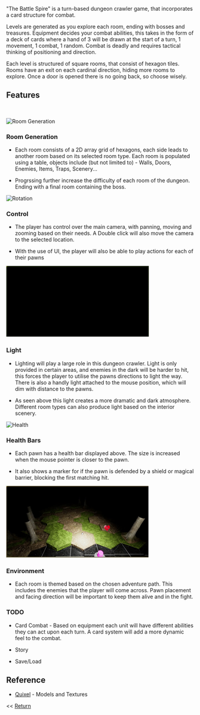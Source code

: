 
"The Battle Spire" is a turn-based dungeon crawler game, that incorporates a card structure for combat. 

Levels are generated as you explore each room, ending with bosses and treasures. Equipment decides your combat abilities, this takes in the form of a deck of cards where a hand of 3 will be drawn at the start of a turn, 1 movement, 1 combat, 1 random. Combat is deadly and requires tactical thinking of positioning and direction.

Each level is structured of square rooms, that consist of hexagon tiles. Rooms have an exit on each cardinal direction, hiding more rooms to explore. Once a door is opened there is no going back, so choose wisely.



## Features

<br>

![Room Generation](/HexRoomGen.gif)

### Room Generation
- Each room consists of a 2D array grid of hexagons, each side leads to another room based on its selected room type. Each room is populated using a table, objects include (but not limited to) - Walls, Doors, Enemies, Items, Traps, Scenery...

- Progrssing further increase the difficulty of each room of the dungeon. Ending with a final room containing the boss.

![Rotation](/HexControls.gif)

### Control
- The player has control over the main camera, with panning, moving and zooming based on their needs. A Double click will also move the camera to the selected location.

- With the use of UI, the player will also be able to play actions for each of their pawns

![Light](/HexLight.gif)

### Light
- Lighting will play a large role in this dungeon crawler. Light is only provided in certain areas, and enemies in the dark will be harder to hit, this forces the player to utilise the pawns directions to light the way. There is also a handly light attached to the mouse position, which will dim with distance to the pawns. 

- As seen above this light creates a more dramatic and dark atmosphere. Different room types can also produce light based on the interior scenery.

![Health](/HexHealth.gif)

### Health Bars
- Each pawn has a health bar displayed above. The size is increased when the mouse pointer is closer to the pawn.

- It also shows a marker for if the pawn is defended by a shield or magical barrier, blocking the first matching hit.

![Environment](/HexEnviro.gif)

### Environment
- Each room is themed based on the chosen adventure path. This includes the enemies that the player will come across. Pawn placement and facing direction will be important to keep them alive and in the fight.

### TODO

- Card Combat - Based on equipment each unit will have different abilities they can act upon each turn. A card system will add a more dynamic feel to the combat.

- Story

- Save/Load


## Reference

- [Quixel](https://quixel.com/megascans) - Models and Textures

<< [Return](https://chriswestwood.github.io/)
